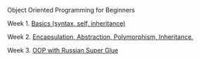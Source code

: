Object Oriented Programming for Beginners

Week 1. [Basics (syntax, self, inheritance)](https://youtu.be/qz0CoBNIY-0) 

Week 2. [Encapsulation, Abstraction, Polymorphism, Inheritance.](https://youtu.be/jIbfOa_RnaU) 

Week 3. [OOP with Russian Super Glue](https://youtu.be/0-ijqojVDB4) 
